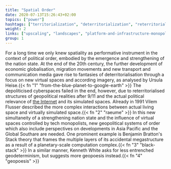 ```yaml
---
title: "Spatial Order"
date: 2020-07-13T15:26:43+02:00
topics: ["power"]
hashtags: ["territorialization", "deterritorialization", "reterritorialization"]
weight: 2
links: ["upscaling", "landscapes", "platform-and-infrastructure-monopolies", "extractivism"]
group: 1
---
```


For a long time we only knew spatiality as performative instrument in the context of political order, embodied by the emergence and strengthening of the nation state. At the end of the 20th century, the further development of economic globalisation, migration movements and new transport and communication media gave rise to fantasies of deterritorialisation through a focus on new virtual spaces and according imagery, as analysed by Ursula Heise.{{< fn "1" "from-the-blue-planet-to-google-earth" >}} The depoliticised cyberspaces failed in the end, however, due to reterritorialised structures of geopolitical realities after 9/11 and the actual political relevance of [the Internet](https://www.nytimes.com/2018/10/15/opinion/internet-google-china-balkanization.html) and its simulated spaces. Already in 1991 Vilem Flusser described the more complex interactions between actual living space and virtually simulated space.{{< fn "2" "raeume" >}} In this new simultaneity of a strengthening nation state and the influence of virtual spaces controlled by tech monopolists, new geopolitical systems of order which also include perspectives on developments in Asia Pacific and the Global Southare are needed. One prominent example is Benjamin Bratton's Stack theory that frames the multiple layers of its accidental megastructure as a result of a planetary-scale computation complex.{{< fn "3" "black-stack" >}} In a similar manner, Kenneth White asks for less entrenched geodeterminism, but suggests more geopoesis instead.{{< fn "4" "geopoesis" >}}

